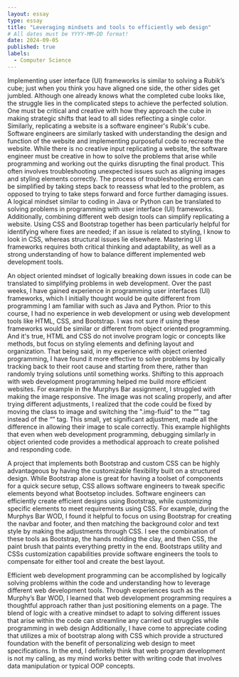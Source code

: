 ```yaml
---
layout: essay
type: essay
title: "Leveraging mindsets and tools to efficiently web design"
# All dates must be YYYY-MM-DD format!
date: 2024-09-05
published: true
labels:
  - Computer Science
---
```


Implementing user interface (UI) frameworks is similar to solving a Rubik’s cube; just when you think you have aligned one side, the other sides get jumbled. Although one already knows what the completed cube looks like, the struggle lies in the complicated steps to achieve the perfected solution. One must be critical and creative with how they approach the cube in making strategic shifts that lead to all sides reflecting a single color. Similarly, replicating a website is a software engineer's Rubik's cube. Software engineers are similarly tasked with understanding the design and function of the website and implementing purposeful code to recreate the website. While there is no creative input replicating a website, the software engineer must be creative in how to solve the problems that arise while programming and working out the quirks disrupting the final product. This often involves troubleshooting unexpected issues such as aligning images and styling elements correctly. The process of troubleshooting errors can be simplified by taking steps back to reassess what led to the problem, as opposed to trying to take steps forward and force further damaging issues. A logical mindset similar to coding in Java or Python can be translated to solving problems in programming with user interface (UI) frameworks. Additionally, combining different web design tools can simplify replicating a website. Using CSS and Bootstrap together has been particularly helpful for identifying where fixes are needed; if an issue is related to styling, I know to look in CSS, whereas structural issues lie elsewhere. Mastering UI frameworks requires both critical thinking and adaptability, as well as a strong understanding of how to balance different implemented web development tools. 

An object oriented mindset of logically breaking down issues in code can be translated to simplifying problems in web development. Over the past weeks, I have gained experience in programming user interfaces (UI) frameworks, which I initially thought would be quite different from programming I am familiar with such as Java and Python. Prior to this course, I had no experience in web development or using web development tools like HTML, CSS, and Bootstrap. I was not sure if using these frameworks would be similar or different from object oriented programming. And it's true, HTML and CSS do not involve program logic or concepts like methods, but focus on styling elements and defining layout and organization. That being said, in my experience with object oriented programming, I have found it more effective to solve problems by logically tracking back to their root cause and starting from there, rather than randomly trying solutions until something works. Shifting to this approach with web development programming helped me build more efficient websites. For example in the Murphys Bar assignment, I struggled with making the image responsive. The image was not scaling properly, and after trying different adjustments, I realized that the code could be fixed by moving the class to image and switching the ".img-fluid” to the “<picture>” tag instead of the “<img>” tag. This small,  yet significant adjustment, made all the difference in allowing their image to scale correctly. This example highlights that even when web development programming, debugging similarly in object oriented code provides a methodical approach to create polished and responding code. 

A project that implements both Bootstrap and custom CSS can be highly advantageous by having the customizable flexibility built on a structured design. While Bootstrap alone is great for having a toolset of components for a quick secure setup, CSS allows software engineers to tweak specific elements beyond what Bootsetop includes. Software engineers can efficiently create efficient designs using Bootstrap, while customizing specific elements to meet requirements using CSS. For example, during the Murphys Bar WOD, I found it helpful to focus on using Bootstrap for creating the navbar and footer, and then matching the background color and text style by making the adjustments through CSS. I see the combination of these tools as Bootstrap, the hands molding the clay, and then CSS, the paint brush that paints everything pretty in the end. Bootstraps utility and CSSs customization capabilities provide software engineers the tools to compensate for either tool and create the best layout.

Efficient web development programming can be accomplished by logically solving problems within the code and understanding how to leverage different web development tools. Through experiences such as the Murphy’s Bar WOD, I learned that web development programming requires a thoughtful approach rather than just positioning elements on a page. The blend of logic with a creative mindset to adapt to solving different issues that arise within the code can streamline any carried out struggles while programming in web design Additionally, I have come to appreciate coding that utilizes a mix of bootstrap  along with CSS which provide a structured foundation with the benefit of personalizing web design to meet specifications. In the end, I definitely think that web program development is not my calling, as my mind works better with writing code that involves data manipulation or typical OOP concepts. 
 



